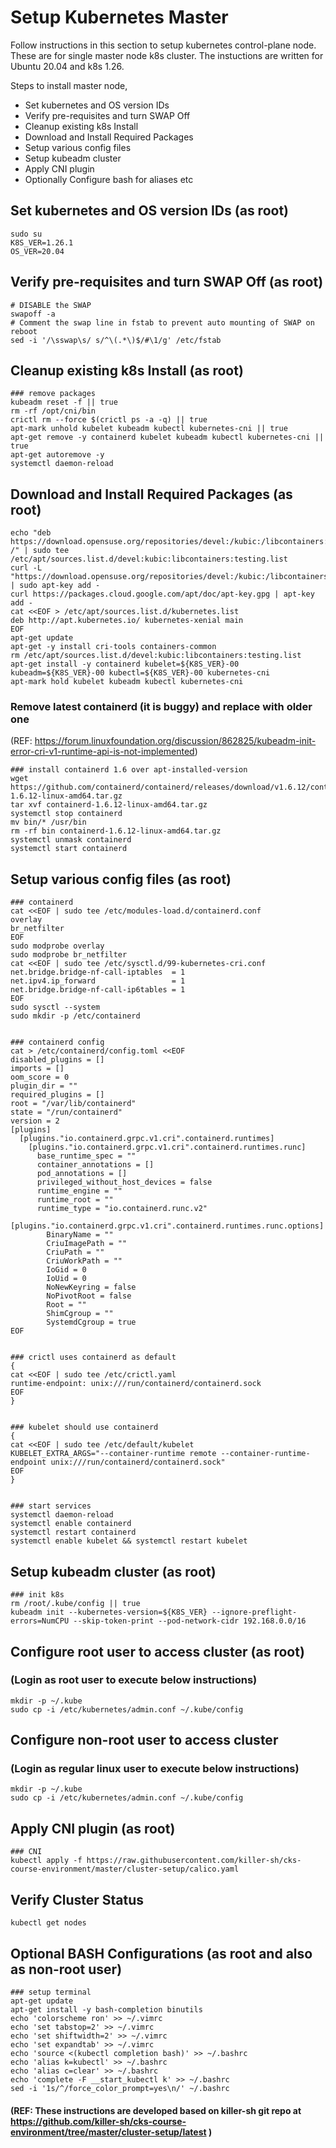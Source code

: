 # Setup Kubernetes Master

Follow instructions in this section to setup kubernetes control-plane node.
These are for single master node k8s cluster.
The instuctions are written for Ubuntu 20.04 and k8s 1.26.

Steps to install master node,
- Set kubernetes and OS version IDs
- Verify pre-requisites and turn SWAP Off
- Cleanup existing k8s Install 
- Download and Install Required Packages
- Setup various config files
- Setup kubeadm cluster
- Apply CNI plugin
- Optionally Configure bash for aliases etc

## Set kubernetes and OS version IDs (as root)
```
sudo su
K8S_VER=1.26.1
OS_VER=20.04
```

## Verify pre-requisites and turn SWAP Off (as root)
```
# DISABLE the SWAP
swapoff -a
# Comment the swap line in fstab to prevent auto mounting of SWAP on reboot
sed -i '/\sswap\s/ s/^\(.*\)$/#\1/g' /etc/fstab
```

## Cleanup existing k8s Install (as root)
```
### remove packages
kubeadm reset -f || true
rm -rf /opt/cni/bin
crictl rm --force $(crictl ps -a -q) || true
apt-mark unhold kubelet kubeadm kubectl kubernetes-cni || true
apt-get remove -y containerd kubelet kubeadm kubectl kubernetes-cni || true
apt-get autoremove -y
systemctl daemon-reload
```

## Download and Install Required Packages (as root)
```
echo "deb https://download.opensuse.org/repositories/devel:/kubic:/libcontainers:/stable/xUbuntu_${OS_VER}/ /" | sudo tee /etc/apt/sources.list.d/devel:kubic:libcontainers:testing.list
curl -L "https://download.opensuse.org/repositories/devel:/kubic:/libcontainers:/stable/xUbuntu_${OS_VER}/Release.key" | sudo apt-key add -
curl https://packages.cloud.google.com/apt/doc/apt-key.gpg | apt-key add -
cat <<EOF > /etc/apt/sources.list.d/kubernetes.list
deb http://apt.kubernetes.io/ kubernetes-xenial main
EOF
apt-get update
apt-get -y install cri-tools containers-common
rm /etc/apt/sources.list.d/devel:kubic:libcontainers:testing.list
apt-get install -y containerd kubelet=${K8S_VER}-00 kubeadm=${K8S_VER}-00 kubectl=${K8S_VER}-00 kubernetes-cni
apt-mark hold kubelet kubeadm kubectl kubernetes-cni

```
### Remove latest containerd (it is buggy) and replace with older one
(REF: https://forum.linuxfoundation.org/discussion/862825/kubeadm-init-error-cri-v1-runtime-api-is-not-implemented)
```
### install containerd 1.6 over apt-installed-version
wget https://github.com/containerd/containerd/releases/download/v1.6.12/containerd-1.6.12-linux-amd64.tar.gz
tar xvf containerd-1.6.12-linux-amd64.tar.gz
systemctl stop containerd
mv bin/* /usr/bin
rm -rf bin containerd-1.6.12-linux-amd64.tar.gz
systemctl unmask containerd
systemctl start containerd
```

## Setup various config files (as root)
```
### containerd
cat <<EOF | sudo tee /etc/modules-load.d/containerd.conf
overlay
br_netfilter
EOF
sudo modprobe overlay
sudo modprobe br_netfilter
cat <<EOF | sudo tee /etc/sysctl.d/99-kubernetes-cri.conf
net.bridge.bridge-nf-call-iptables  = 1
net.ipv4.ip_forward                 = 1
net.bridge.bridge-nf-call-ip6tables = 1
EOF
sudo sysctl --system
sudo mkdir -p /etc/containerd


### containerd config
cat > /etc/containerd/config.toml <<EOF
disabled_plugins = []
imports = []
oom_score = 0
plugin_dir = ""
required_plugins = []
root = "/var/lib/containerd"
state = "/run/containerd"
version = 2
[plugins]
  [plugins."io.containerd.grpc.v1.cri".containerd.runtimes]
    [plugins."io.containerd.grpc.v1.cri".containerd.runtimes.runc]
      base_runtime_spec = ""
      container_annotations = []
      pod_annotations = []
      privileged_without_host_devices = false
      runtime_engine = ""
      runtime_root = ""
      runtime_type = "io.containerd.runc.v2"
      [plugins."io.containerd.grpc.v1.cri".containerd.runtimes.runc.options]
        BinaryName = ""
        CriuImagePath = ""
        CriuPath = ""
        CriuWorkPath = ""
        IoGid = 0
        IoUid = 0
        NoNewKeyring = false
        NoPivotRoot = false
        Root = ""
        ShimCgroup = ""
        SystemdCgroup = true
EOF


### crictl uses containerd as default
{
cat <<EOF | sudo tee /etc/crictl.yaml
runtime-endpoint: unix:///run/containerd/containerd.sock
EOF
}


### kubelet should use containerd
{
cat <<EOF | sudo tee /etc/default/kubelet
KUBELET_EXTRA_ARGS="--container-runtime remote --container-runtime-endpoint unix:///run/containerd/containerd.sock"
EOF
}


### start services
systemctl daemon-reload
systemctl enable containerd
systemctl restart containerd
systemctl enable kubelet && systemctl restart kubelet
```

## Setup kubeadm cluster (as root)
```
### init k8s
rm /root/.kube/config || true
kubeadm init --kubernetes-version=${K8S_VER} --ignore-preflight-errors=NumCPU --skip-token-print --pod-network-cidr 192.168.0.0/16
```

## Configure root user to access cluster (as root)
### (Login as root user to execute below instructions)
```
mkdir -p ~/.kube
sudo cp -i /etc/kubernetes/admin.conf ~/.kube/config
```

## Configure non-root user to access cluster
### (Login as regular linux user to execute below instructions)
```
mkdir -p ~/.kube
sudo cp -i /etc/kubernetes/admin.conf ~/.kube/config
```

## Apply CNI plugin (as root)
```
### CNI
kubectl apply -f https://raw.githubusercontent.com/killer-sh/cks-course-environment/master/cluster-setup/calico.yaml
```

## Verify Cluster Status 
```
kubectl get nodes
```

## Optional BASH Configurations (as root and also as non-root user)
```
### setup terminal
apt-get update
apt-get install -y bash-completion binutils
echo 'colorscheme ron' >> ~/.vimrc
echo 'set tabstop=2' >> ~/.vimrc
echo 'set shiftwidth=2' >> ~/.vimrc
echo 'set expandtab' >> ~/.vimrc
echo 'source <(kubectl completion bash)' >> ~/.bashrc
echo 'alias k=kubectl' >> ~/.bashrc
echo 'alias c=clear' >> ~/.bashrc
echo 'complete -F __start_kubectl k' >> ~/.bashrc
sed -i '1s/^/force_color_prompt=yes\n/' ~/.bashrc
```

#### (REF: These instructions are developed based on killer-sh git repo at https://github.com/killer-sh/cks-course-environment/tree/master/cluster-setup/latest )
